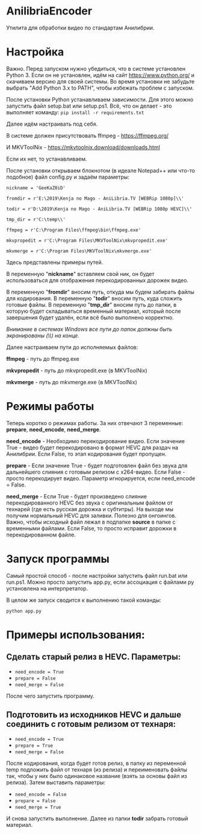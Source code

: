 # AnilibriaEncoder
Утилита для обработки видео по стандартам Анилибрии.

# Настройка
Важно. Перед запуском нужно убедиться, что в системе установлен Python 3. Если он не установлен, идём на сайт https://www.python.org/ и скачиваем версию для своей системы.
Во время установки не забудьте выбрать "Add Python 3.x to PATH", чтобы избежать проблем с запуском.

После установки Python устанавливаем зависимости. Для этого можно запустить файл setup.bat или setup.ps1. Всё, что он делает - это выполняет команду:
`pip install -r requirements.txt`

Далее идём настраивать под себя.

В системе должен присутствовать ffmpeg - https://ffmpeg.org/

И MKVToolNix - https://mkvtoolnix.download/downloads.html

Если их нет, то устанавливаем.

После установки открываем блокнотом (в идеале Notepad++ или что-то подобное) файл config.py и задаём параметры:

`nickname = 'GeeKaZ0iD'`

`fromdir = r'E:\2019\Kenja no Mago - AniLibria.TV [WEBRip 1080p]\\'`

`todir = r'D:\2019\Kenja no Mago - AniLibria.TV [WEBRip 1080p HEVC]\\'`

`tmp_dir = r'C:\temp\\'`

`ffmpeg = r'C:\Program Files\ffmpeg\bin\ffmpeg.exe'`

`mkvpropedit = r'C:\Program Files\MKVToolNix\mkvpropedit.exe'`

`mkvmerge = r'C:\Program Files\MKVToolNix\mkvmerge.exe'`

Здесь представлены примеры путей. 

В переменную "**nickname**" вставляем свой ник, он будет использоваться для отображения перекодированных дорожек видео.

В переменную "**fromdir**" вносим путь, откуда мы будем забирать файлы для кодирования.
В переменную "**todir**" вносим путь, куда сложить готовые файлы.
В переменную "**tmp_dir**" вносим путь до папки, в которую будет складываться временный материал, который после завершения будет удалён, если всё было выполнено корректно.

_Внимание в системах Windows все пути до папок должны быть экранированы (\\\\) на конце._

Далее настраиваем пути до исполняемых файлов:

**ffmpeg** - путь до ffmpeg.exe

**mkvpropedit** - путь до mkvpropedit.exe (в MKVToolNix)

**mkvmerge** - путь до mkvmerge.exe (в MKVToolNix)

# Режимы работы
Теперь коротко о режимах работы. За них отвечают 3 переменные: **prepare**, **need_encode**, **need_merge**.

**need_encode** - Необходимо перекодирование видео. Если значение True - видео будет перекодировано в формат HEVC для раздач на Анилибрии. Если False, то этап кодирования будет пропущен.

**prepare** - Если значение True - будет подготовлен файл без звука для дальнейшего слияния с готовым релизом с x264-видео. Если False - просто перекодирует видео. Параметр игнорируется, если need_encode = False.

**need_merge** - Если True - будет произведено слияние перекодированного HEVC без звука с оригинальным файлом от технарей (где есть русская дорожка и субтитры). На выходе мы получим нормальный HEVC для заливки. Полезно для онгоингов. Важно, чтобы исходный файл лежал в подпапке **source** в папке с временными файлами. Если False, то просто исправит дорожки в перекодированном файле.

# Запуск программы
Самый простой способ - после настройки запустить файл run.bat или run.ps1. Можно просто запустить app.py, если ассоциация с файлами py установлена на интерпретатор.

В целом же запуск сводится к выполнению такой команды:

`python app.py`


# Примеры использования:

## Сделать старый релиз в HEVC. Параметры:
* `need_encode = True`
* `prepare = False`
* `need_merge = False`

После чего запустить программу.

## Подготовить из исходников HEVC и дальше соединить с готовым релизом от технаря:
* `need_encode = True`
* `prepare = True`
* `need_merge = False`

После кодирования, когда будет готов релиз, в папку из переменной temp подложить файл от технаря (из релиза) и переименовать файлы так, чтобы у них было одинаковое название (взять за основы файл из релиза). Затем выставить параметры:
* `need_encode = False`
* `prepare = False`
* `need_merge = True`

И снова запустить выполнение. Далее из папки **todir** забрать готовый материал.